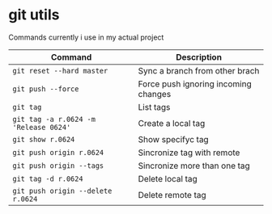 # git utils
Commands currently i use in my actual project


| Command | Description |
| --- | --- |
| `git reset --hard master` | Sync a branch from other brach |
| `git push --force` | Force push ignoring incoming changes |
| `git tag` | List tags |
| `git tag -a r.0624 -m 'Release 0624'` | Create a local tag |
| `git show r.0624` | Show specifyc tag |
| `git push origin r.0624` | Sincronize tag with remote |
| `git push origin --tags` | Sincronize more than one tag |
| `git tag -d r.0624` | Delete local tag |
| `git push origin --delete r.0624` | Delete remote tag |



